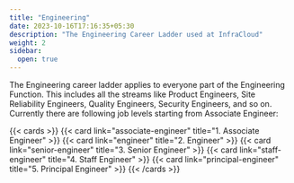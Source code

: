 ```yaml
---
title: "Engineering"
date: 2023-10-16T17:16:35+05:30
description: "The Engineering Career Ladder used at InfraCloud"
weight: 2
sidebar:
  open: true
---
```


The Engineering career ladder applies to everyone part of the Engineering Function. This includes all the streams like Product Engineers, Site Reliability Engineers, Quality Engineers, Security Engineers, and so on. Currently there are following job levels starting from Associate Engineer:

{{< cards >}}
{{< card link="associate-engineer" title="1. Associate Engineer" >}}
{{< card link="engineer" title="2. Engineer" >}}
{{< card link="senior-engineer" title="3. Senior Engineer" >}}
{{< card link="staff-engineer" title="4. Staff Engineer" >}}
{{< card link="principal-engineer" title="5. Principal Engineer" >}}
{{< /cards >}}
